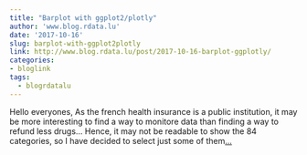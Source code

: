 ```yaml
---
title: "Barplot with ggplot2/plotly"
author: 'www.blog.rdata.lu'
date: '2017-10-16'
slug: barplot-with-ggplot2plotly
link: http://www.blog.rdata.lu/post/2017-10-16-barplot-ggplotly/
categories:
- bloglink
tags:
  - blogrdatalu
---
```


Hello everyones, As the french health insurance is a public institution, it may be more interesting to find a way to monitore data than finding a way to refund less drugs… Hence, it may not be readable to show the 84 categories, so I have decided to select just some of them[... <i class="fas fa-external-link-alt"></i>](http://www.blog.rdata.lu/post/2017-10-16-barplot-ggplotly/)

